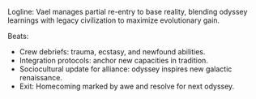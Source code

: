 ﻿---
series: 5
novella: 3
file: S5N3_CH09
type: chapter
pov: Vael
setting: Re-entry chamber â€“ recap and reintegration
word_target_min: 1201
word_target_max: 2299
status: outline
---
Logline: Vael manages partial re-entry to base reality, blending odyssey learnings with legacy civilization to maximize evolutionary gain.

Beats:
- Crew debriefs: trauma, ecstasy, and newfound abilities.
- Integration protocols: anchor new capacities in tradition.
- Sociocultural update for alliance: odyssey inspires new galactic renaissance.
- Exit: Homecoming marked by awe and resolve for next odyssey.